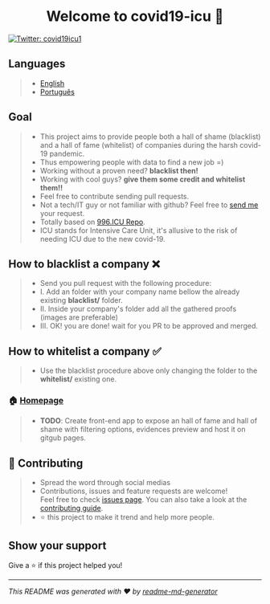<h1 align="center">Welcome to covid19-icu 👋</h1>
<p>
  <a href="https://twitter.com/covid19icu1">
    <img alt="Twitter: covid19icu1" src="https://img.shields.io/twitter/follow/covid19icu1.svg?style=social" target="_blank" />
  </a> 
</p>

## Languages

> - [English](https://github.com/covid19icu/covid19-icu/blob/master/README.md)
> - [Português](https://github.com/covid19icu/covid19-icu/blob/master/README-pt.md)

## Goal

> - This project aims to provide people both a hall of shame (blacklist) and a hall of fame (whitelist) of companies during the harsh covid-19 pandemic.
> - Thus empowering people with data to find a new job =)
> - Working without a proven need? **blacklist then!**
> - Working with cool guys? **give them some credit and whitelist them!!**
> - Feel free to contribute sending pull requests.
> - Not a tech/IT guy or not familiar with github? Feel free to [send me](mailto:covid19icu@outlook.com) your request.
> - Totally based on [996.ICU Repo](https://github.com/996icu/996.ICU).
> - ICU stands for Intensive Care Unit, it's allusive to the risk of needing ICU due to the new covid-19.

## How to blacklist a company ❌

> - Send you pull request with the following procedure:
> - I. Add an folder with your company name bellow the already existing **blacklist/** folder.
> - II. Inside your company's folder add all the gathered proofs (images are preferable)
> - III. OK! you are done! wait for you PR to be approved and merged.

## How to whitelist a company ✅

> - Use the blacklist procedure above only changing the folder to the **whitelist/** existing one.

### 🏠 [Homepage](https://github.com/covid19icu/covid19-icu)

> - **TODO**: Create front-end app to expose an hall of fame and hall of shame with filtering options, evidences preview and host it on gitgub pages.

## 🤝 Contributing

> - Spread the word through social medias
> - Contributions, issues and feature requests are welcome!<br />Feel free to check [issues page](https://github.com/issues). You can also take a look at the [contributing guide](https://github.com/covid19icu/covid19-icu/pulls).
> - ⭐️ this project to make it trend and help more people.

## Show your support

Give a ⭐️ if this project helped you!

---

_This README was generated with ❤️ by [readme-md-generator](https://github.com/kefranabg/readme-md-generator)_

